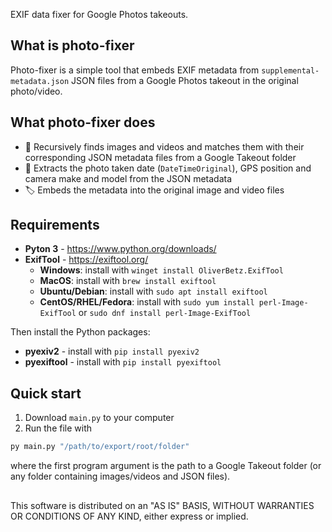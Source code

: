 EXIF data fixer for Google Photos takeouts.

## What is photo-fixer

Photo-fixer is a simple tool that embeds EXIF metadata from `supplemental-metadata.json` JSON files from a Google Photos takeout in the original photo/video.

## What photo-fixer does

- 📂 Recursively finds images and videos and matches them with their corresponding JSON metadata files from a Google Takeout folder
- 📅 Extracts the photo taken date (`DateTimeOriginal`), GPS position and camera make and model from the JSON metadata
- 🏷️ Embeds the metadata into the original image and video files

## Requirements

- **Pyton 3** - https://www.python.org/downloads/
- **ExifTool** - https://exiftool.org/
  - **Windows**: install with `winget install OliverBetz.ExifTool`
  - **MacOS**: install with `brew install exiftool`
  - **Ubuntu/Debian**: install with `sudo apt install exiftool`
  - **CentOS/RHEL/Fedora**: install with `sudo yum install perl-Image-ExifTool` or `sudo dnf install perl-Image-ExifTool`

Then install the Python packages:
- **pyexiv2** - install with `pip install pyexiv2`
- **pyexiftool** - install with `pip install pyexiftool`

## Quick start

1. Download `main.py` to your computer
2. Run the file with
```bash
py main.py "/path/to/export/root/folder"
```
where the first program argument is the path to a Google Takeout folder (or any folder containing images/videos and JSON files).

## 

This software is distributed on an "AS IS" BASIS, WITHOUT WARRANTIES OR CONDITIONS OF ANY KIND, either express or implied.
